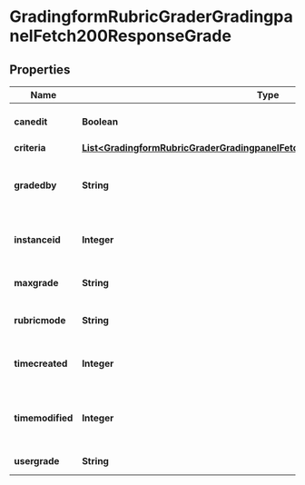 

# GradingformRubricGraderGradingpanelFetch200ResponseGrade


## Properties

| Name | Type | Description | Notes |
|------------ | ------------- | ------------- | -------------|
|**canedit** | **Boolean** | Can the user edit this |  |
|**criteria** | [**List&lt;GradingformRubricGraderGradingpanelFetch200ResponseGradeCriteriaInner&gt;**](GradingformRubricGraderGradingpanelFetch200ResponseGradeCriteriaInner.md) |  |  |
|**gradedby** | **String** | The assumed grader of this grading instance |  |
|**instanceid** | **Integer** | The id of the current grading instance |  |
|**maxgrade** | **String** | Max possible grade |  |
|**rubricmode** | **String** | The mode i.e. evaluate editable |  |
|**timecreated** | **Integer** | The time that the grade was created |  |
|**timemodified** | **Integer** | The time that the grade was last updated |  |
|**usergrade** | **String** | Current user grade |  |



